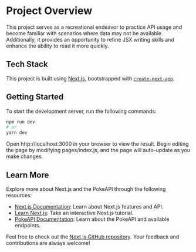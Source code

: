 # Project Overview

This project serves as a recreational endeavor to practice API usage and become familiar with scenarios where data may not be available. Additionally, it provides an opportunity to refine JSX writing skills and enhance the ability to read it more quickly.

## Tech Stack

This project is built using [Next.js](https://nextjs.org/), bootstrapped with [`create-next-app`](https://github.com/vercel/next.js/tree/canary/packages/create-next-app).

## Getting Started

To start the development server, run the following commands:

```bash
npm run dev
# or
yarn dev
```

Open http://localhost:3000 in your browser to view the result. Begin editing the page by modifying pages/index.js, and the page will auto-update as you make changes.

## Learn More

Explore more about Next.js and the PokeAPI through the following resources:

- [Next.js Documentation](https://nextjs.org/docs): Learn about Next.js features and API.
- [Learn Next.js](https://nextjs.org/learn): Take an interactive Next.js tutorial.
- [PokeAPI Documentation](https://pokeapi.co/docs/v2): Learn about the PokeAPI and available endpoints.

Feel free to check out the [Next.js GitHub repository](https://github.com/vercel/next.js/). Your feedback and contributions are always welcome!
